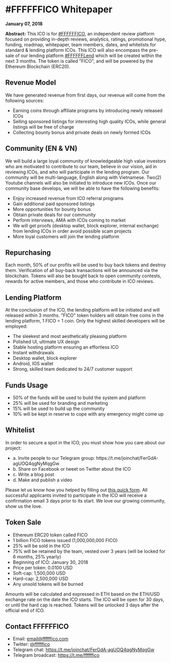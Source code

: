 <h1>#FFFFFFICO Whitepaper</h1>

<strong>January 07, 2018</strong>

<strong>Abstract:</strong> This ICO is for <a target="_blank" href="https://www.ffffffico.com">#FFFFFFICO</a>, an independent review platform focused on providing in-depth reviews, analytics, ratings, promotional hype, funding, roadmap, whitepaper, team members, dates, and whitelists for standard & lending platform ICOs. This ICO will also encompass the pre-sale of our lending platform <a target="_blank" href="https://www.fffffflend.com">#FFFFFFLend</a> which will be created within the next 3 months. The token is called "FICO", and will be powered by the Ethereum Blockchain (ERC20).

<h2>Revenue Model</h2>

We have generated revenue from first days, our revenue will come from the following sources: 

<ul>
  <li>Earning coins through affiliate programs by introducing newly released ICOs</li>
  <li>Selling sponsored listings for interesting high quality ICOs, while general listings will be free of charge</li>
  <li>Collecting bounty bonus and private deals on newly formed ICOs</li>
</ul>

<h2>Community (EN & VN)</h2>

We will build a large loyal community of knowledgeable high value investors who are motivated to contribute to our team, believe in our vision, aid in reviewing ICOs, and who will participate in the lending program. Our community will be multi-language, English along with Vietnamese. Two(2) Youtube channels will also be initiated to introduce new ICOs. Once our community base develops, we will be able to have the following benefits:

<ul>
  <li>Enjoy increased revenue from ICO referral programs</li>
  <li>Gain additional paid sponsored listings</li>
  <li>More opportunities for bounty bonus</li>
  <li>Obtain private deals for our community</li>
  <li>Perform interviews, AMA with ICOs coming to market</li>
  <li>We will get proofs (desktop wallet, block explorer, internal exchange) from lending ICOs in order avoid possible scam projects</li>
  <li>More loyal customers will join the lending platform</li>
</ul>

<h2>Repurchasing</h2>

Each month, 50% of our profits will be used to buy back tokens and destroy them. Verification of all buy-back transactions will be announced via the blockchain. Tokens will also be bought back to open community contests, rewards for active members, and those who contribute in ICO reviews.

<h2>Lending Platform</h2>

At the conclusion of the ICO, the lending platform will be initiated and will released within 3 months. "FICO" token holders will obtain free coins in the lending platform, 1 FICO = 1 coin. Only the highest skilled developers will be employed:

<ul>
  <li>The sleekest and most aesthetically pleasing platform</li>
  <li>Polished UI, ultimate UX design</li>
  <li>Stable hosting platform ensuring an effortless ICO</li>
  <li>Instant withdrawals</li>
  <li>Desktop wallet, block explorer</li>
  <li>Android, IOS wallet</li>
  <li>Strong, skilled team dedicated to 24/7 customer support</li>
</ul>

<h2>Funds Usage</h2>

<ul>
  <li>50% of the funds will be used to build the system and platform</li>
  <li>25% will be used for branding and marketing</li>
  <li>15% will be used to build up the community</li>
  <li>10% will be kept in reserve to cope with any emergency might come up</li>
</ul>

<h2>Whitelist</h2>

In order to secure a spot in the ICO, you must show how you care about our project:

<ul>
  <li>a. Invite people to our Telegram group: https://t.me/joinchat/FerGdA-agUOQ4qgNyMqgGw</li>
  <li>b. Share on Facebook or tweet on Twitter about the ICO</li>
  <li>c. Write a blog post</li>
  <li>d. Make and publish a video</li>
</ul>

Please let us know how you helped by filling out <a target="_blank" href="https://ffffffico.typeform.com/to/E7RXxB">this quick form</a>. All successful applicants invited to participate in the ICO will receive a confirmation email 3 days prior to its start. We love our growing community, show us the love.

<h2>Token Sale</h2>
<ul>
  <li>Ethereum ERC20 token called FICO</li>
  <li>1 billion FICO tokens issued (1,000,000,000 FICO)</li>
  <li>25% will be sold in the ICO</li>
  <li>75% will be retained by the team, vested over 3 years (will be locked for 6 months, 25% yearly)</li>
  <li>Beginning of ICO: January 30, 2018</li>
  <li>Price per token: 0.0100 USD</li>
  <li>Soft-cap: 1,500,000 USD</li>
  <li>Hard-cap: 2,500,000 USD</li>
  <li>Any unsold tokens will be burned</li>
</ul>

Amounts will be calculated and expressed in ETH based on the ETH/USD exchange rate on the date the ICO starts. The ICO will be open for 30 days, or until the hard cap is reached. Tokens will be unlocked 3 days after the official end of ICO.

<h2>Contact FFFFFFICO</h2>

<ul>
  <li>Email: <a target="_blank" href="mailto:email@ffffffico.com">email@ffffffico.com</a></li>
  <li>Twitter: <a target="_blank" href="https://twitter.com/ffffffico">@ffffffico</a></li>
  <li>Telegram chat: <a target="_blank" href="https://t.me/joinchat/FerGdA-agUOQ4qgNyMqgGw">https://t.me/joinchat/FerGdA-agUOQ4qgNyMqgGw</a></li>
  <li>Telegram broadcast: <a target="_blank" href="https://t.me/ffffffico">https://t.me/ffffffico</a></li>
<ul>
